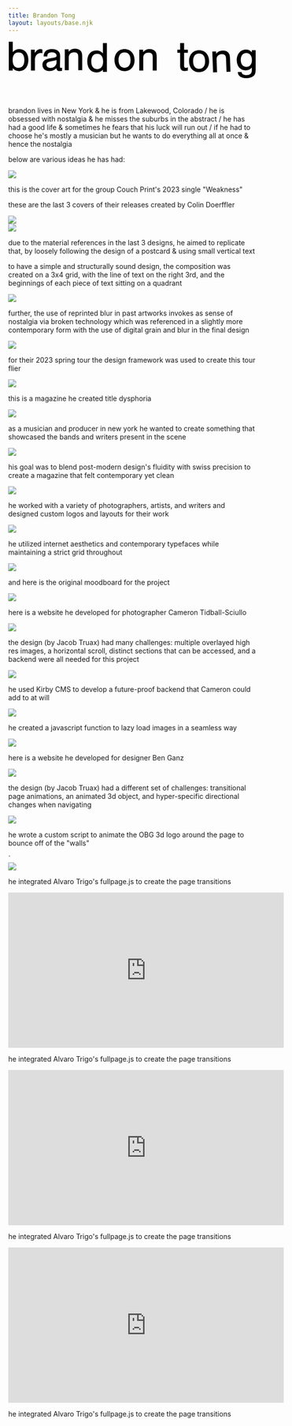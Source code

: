 ```yaml
---
title: Brandon Tong
layout: layouts/base.njk
---
```


<header class="hero">
    <div class="hero-div">
        <svg id="Layer_1" data-name="Layer 1" xmlns="http://www.w3.org/2000/svg" viewBox="0 0 240.47 36.34">
        <path class="cls-1" d="m.51.5h3.85v10c1.92-1.97,3.89-2.85,6.44-2.85,5.23,0,8.7,4.18,8.7,10.54s-3.43,10.75-8.83,10.75c-2.59,0-4.39-.79-6.32-2.8v2.26H.51V.5Zm3.72,17.7c0,4.85,2.01,7.53,5.69,7.53s5.69-2.68,5.69-7.45-2.05-7.41-5.69-7.41-5.69,2.68-5.69,7.32Z"/>
        <path class="cls-1" d="m25.7,8.2v3.18c.79-1.17,1.13-1.63,1.67-2.13.92-.96,2.38-1.59,3.6-1.59.75,0,1.46.17,2.13.5v3.47c-.79-.17-1.21-.21-1.76-.21-3.1,0-5.48,2.76-5.48,6.36v10.63h-3.85V8.2h3.68Z"/>
        <path class="cls-1" d="m34.26,14.73c.22-2.38.7-3.79,1.73-4.9,1.33-1.44,3.77-2.23,6.61-2.17,5.02.1,7.82,2.54,7.73,6.72l-.19,9.5c-.03,1.59.17,1.93,1.05,1.95.33,0,.54-.03,1.01-.19l-.06,2.97c-.92.19-1.72.26-2.52.24-1.84-.04-2.66-.85-2.96-2.78-2.09,2.01-4.33,2.88-7.05,2.83-3.93-.08-6.56-2.56-6.49-6.11.07-3.26,2.11-5.23,6.23-5.99l4.49-.79c2.43-.41,2.94-.78,2.97-2.03.04-1.97-1.65-3.21-4.37-3.27-1.97-.04-3.53.56-4.09,1.63-.3.54-.4,1-.51,2.46l-3.6-.07Zm12.57,3.39c-.72.28-1.39.47-2.4.71l-3.95.84c-2.35.5-3.42,1.44-3.45,3.03-.04,1.84,1.44,3.13,3.7,3.17,3.26.07,5.99-2.27,6.05-5.15l.05-2.59Z"/>
        <path class="cls-1" d="m58.51,7.87v2.3c2.01-2.13,3.64-2.85,6.4-2.85,2.38,0,4.35.79,5.48,2.22.96,1.26,1.34,2.68,1.34,5.02v13.51h-3.85v-13.22c0-2.76-1.26-4.1-3.89-4.1-3.31,0-5.31,1.92-5.31,5.06v12.26h-3.85V7.87h3.68Z"/>
        <path class="cls-1" d="m95.66,29.71h-3.85v-2.18c-1.92,1.92-3.85,2.72-6.4,2.72-5.4,0-8.79-4.18-8.79-10.75s3.43-10.54,8.79-10.54c2.59,0,4.52.84,6.4,2.72V1.8h3.85v27.91Zm-15.15-10.12c0,4.77,2.09,7.45,5.73,7.45s5.77-2.68,5.77-7.32-2.05-7.53-5.77-7.53-5.73,2.68-5.73,7.41Z"/>
        <path class="cls-1" d="m122.51,18.45c0,6.19-3.97,10.5-9.75,10.5s-9.71-4.31-9.71-10.67,3.93-10.63,9.71-10.63,9.75,4.27,9.75,10.79Zm-15.56-.17c0,4.73,2.13,7.45,5.86,7.45s5.82-2.72,5.82-7.32c0-4.85-2.09-7.53-5.86-7.53s-5.82,2.72-5.82,7.41Z"/>
        <path class="cls-1" d="m130.75,8.2v2.3c2.01-2.13,3.64-2.85,6.4-2.85,2.38,0,4.35.79,5.48,2.22.96,1.26,1.34,2.68,1.34,5.02v13.51h-3.85v-13.22c0-2.76-1.26-4.1-3.89-4.1-3.31,0-5.31,1.92-5.31,5.06v12.26h-3.85V8.2h3.68Z"/>
        <path class="cls-1" d="m174.2,11.26h-3.64v12.68c0,1.17.54,1.84,1.51,1.84.54,0,1.09-.13,2.13-.54v3.14c-1.67.38-2.3.46-3.22.46-2.89,0-4.27-1.55-4.27-4.9v-12.68h-2.72v-3.05h2.72V1.8h3.85v6.4h3.64v3.05Z"/>
        <path class="cls-1" d="m194.83,19.45c0,6.19-3.98,10.5-9.75,10.5s-9.71-4.31-9.71-10.67,3.93-10.63,9.71-10.63,9.75,4.27,9.75,10.79Zm-15.56-.17c0,4.73,2.13,7.45,5.86,7.45s5.81-2.72,5.81-7.32c0-4.85-2.09-7.53-5.86-7.53s-5.81,2.72-5.81,7.41Z"/>
        <path class="cls-1" d="m201.57,9.84l.09,2.3c1.92-2.21,3.53-2.98,6.29-3.09,2.38-.09,4.38.62,5.56,2,1.01,1.22,1.44,2.62,1.53,4.97l.53,13.5-3.84.15-.52-13.21c-.11-2.76-1.41-4.05-4.05-3.95-3.3.13-5.23,2.13-5.11,5.27l.48,12.25-3.85.15-.79-20.19,3.68-.14Z"/>
        <path class="cls-1" d="m239.96,8.68v19.41c0,2.68-.63,4.44-2.05,5.61-1.59,1.38-4.06,2.13-7.07,2.13s-5.31-.79-6.74-2.3c-.88-.92-1.3-1.92-1.46-3.72h3.68c.21,1.97,1.76,2.97,4.64,2.97,3.64,0,5.31-1.55,5.31-4.9v-2.3c-1.63,1.76-3.64,2.64-5.98,2.64-5.1,0-8.66-4.06-8.66-9.87s3.6-10.21,8.74-10.21c2.64,0,4.31.79,5.98,2.76l-.08-2.22h3.68Zm-14.44,9.5c0,4.14,2.05,6.69,5.44,6.69s5.4-2.55,5.4-6.61-2.01-6.78-5.44-6.78-5.4,2.55-5.4,6.69Z"/>
        </svg>
    </div>
</header> 

<section>
    <div class="about">
        <p>
            brandon lives in New York & he is from Lakewood, Colorado / he is obsessed with nostalgia & he misses the suburbs in the abstract / he has had a good life & sometimes he fears that his luck will run out / if he had to choose he's mostly a musician but he wants to do everything all at once & hence the nostalgia
        </p>
    </div>
    <div class="about-2">
        <p>
            below are various ideas he has had:
        </p>
    </div>
</section>

<section class="selected-work" id="weakness">
    <div class="segment">
        <div class="brick weakness-cover">
            <img src="assets/images/WEAKNESS-ART-03.jpg" class="module">
            <p class="weakness-blurb text">this is the cover art for the group Couch Print's 2023 single "Weakness"
            </p>
        </div>  
    </div>
    <div class="ep-blurb">
        <p>
            these are the last 3 covers of their releases created by Colin Doerffler
        </p>
    </div>
    <div class="segment">
        <div class="brick ep-art-1">
            <img src="assets/images/Artwork_CP-HORSEPOWER.jpg" class="module">
        </div>   
    </div>
    <div class="segment">
        <div class="brick ep-art-2">
            <img src="assets/images/impressions-art.jpg" class="module">
            <p class="impressions-blurb text">due to the material references in the last 3 designs, he aimed to replicate that, by loosely following the design of a postcard & using small vertical text
            </p>
        </div>
    </div>
    <div class="ep-blurb-2">
        <p>
             to have a simple and structurally sound design, the composition was created on a 3x4 grid, with the line of text on the right 3rd, and the beginnings of each
                piece of text sitting on a quadrant 
        </p>
    </div>
    <div class="segment">
        <div class="ep-art-3 brick">
            <img src="assets/images/Artwork_CP-WATERFALL-EP.jpg" class="module">
            <p class="waterfall-blurb text">
                further, the use of reprinted blur in past artworks invokes as sense of nostalgia via broken technology which
                was referenced in a slightly more contemporary form with the use of digital grain and blur in the final design
            </p>
        </div>
    </div>  
    <div class="sxsw-cover brick">
        <img src="assets/images/SXSW-2023.jpg" class="module">
        <p class="sxsw-blurb text">for their 2023 spring tour the design framework was used to create this tour flier
        </p>
    </div>
</section>

<section class="selected-work" id="dysphoria-magazine">
    <div class="segment">
        <div class="brick dysphoria-cover">
            <img src="assets/images/dysphoria-cover.jpg" class="module ">
            <p class="dysphoria-blurb text">this is a magazine he created title dysphoria
            </p>
        </div>
    </div>
    <div class="segment">
        <div class="brick dysphoria-2">
            <img src="assets/images/dysphoria-2.jpg" class="module ">
            <p class="dysphoria-2-blurb text">as a musician and producer in new york he wanted to create something that showcased the bands and writers present in the scene
            </p>
        </div>
    </div>
    <div class="segment">
        <div class="brick dysphoria-3">
            <img src="assets/images/dysphoria-3.jpg" class="module ">
            <p class="dysphoria-3-blurb text">his goal was to blend post-modern design's fluidity with swiss precision to create a magazine that felt contemporary yet clean
            </p>
        </div>
    </div>
    <div class="segment">
        <div class="brick dysphoria-6">
            <img src="assets/images/dysphoria-6.jpg" class="module ">
            <p class="dysphoria-6-blurb text">he worked with a variety of photographers, artists, and writers and designed custom logos and layouts for their work
            </p>
        </div>
    </div>
    <div class="segment">
        <div class="brick dysphoria-9">
            <img src="assets/images/dysphoria-9.jpg" class="module ">
            <p class="dysphoria-9-blurb text">he utilized internet aesthetics and contemporary typefaces while maintaining a strict grid throughout
        </div>
    </div>
    <div class="segment">
        <div class="brick dysphoria-moodboard">
            <img src="assets/images/dysphoria-moodboard.jpg" class="module">
            <p class="dysphoria-moodboard-blurb text">and here is the original moodboard for the project
            </p>
        </div>
    </div>
</section>

<section id="cts">
    <div class="segment">
        <div class="brick cts-splash">
            <img src="assets/images/cts-splash.png" class="module">
            <p class="cts-splash-blurb text">here is a website he developed for photographer Cameron Tidball-Sciullo
            </p>
        </div>
    </div>
    <div class="segment">
        <div class="brick cts-dropdown">
            <img src="assets/images/cts-dropdown.png" class="module">
            <p class="cts-dropdown-blurb text">the design (by Jacob Truax) had many challenges: multiple overlayed high res images, a horizontal scroll, distinct sections that can be accessed, and a backend were all needed for this project
            </p>
        </div>
    </div>
    <div class="segment">
        <div class="brick cts-action-1">
            <img src="assets/images/cts-action-1.png" class="module">
            <p class="cts-action-1-blurb text">he used Kirby CMS to develop a future-proof backend that Cameron could add to at will
            </p>
        </div>
    </div>
    <div class="segment">
        <div class="brick cts-action-2">
            <img src="assets/images/cts-action-2.png" class="module">
            <p class="cts-action-2-blurb text">he created a javascript function to lazy load images in a seamless way
            </p>
        </div>
    </div>
</section>

<section id="obg">
    <div class="segment">
        <div class="brick obg-splash">
            <img src="assets/images/obg-splash.png" class="module">
            <p class="obg-splash-blurb text">here is a website he developed for designer Ben Ganz
            </p>
        </div>
    </div>
    <div class="segment">
        <div class="brick obg-main">
            <img src="assets/images/obg-main.png" class="module">
            <p class="obg-main-blurb text">the design (by Jacob Truax) had a different set of challenges: transitional page animations, an animated 3d object, and hyper-specific directional changes when navigating
            </p>
        </div>
    </div>
    <div class="segment">
        <div class="brick obg-action-1">
            <img src="assets/images/obg-action-1.png" class="module">
            <p class="obg-action-1-blurb text">he wrote a custom script to animate the OBG 3d logo around the page to bounce off of the "walls"
            </p>
        </div>
    </div>  
`  <div class="segment">
        <div class="brick obg-action-2">
            <img src="assets/images/obg-action-2.png" class="module">
            <p class="obg-action-2-blurb text">he integrated Alvaro Trigo's fullpage.js to create the page transitions
            </p>
        </div>
    </div>

</section>

<section id="couch-prints">
    <div class="segment">
        <div class="brick tell-u">
            <iframe width="560" height="315" src="https://www.youtube.com/embed/nfs-N_DySFw" title="YouTube video player" frameborder="0" allow="accelerometer; autoplay; clipboard-write; encrypted-media; gyroscope; picture-in-picture; web-share" allowfullscreen></iframe>
            <p class="tell-u-blurb text">he integrated Alvaro Trigo's fullpage.js to create the page transitions
            </p>
        </div>
    </div>
    <div class="segment">
        <div class="brick sxsw-recap">
            <iframe width="560" height="315" src="https://www.youtube.com/embed/hRVFD8D1XU8" title="YouTube video player" frameborder="0" allow="accelerometer; autoplay; clipboard-write; encrypted-media; gyroscope; picture-in-picture; web-share" allowfullscreen></iframe>
            <p class="sxsw-recap text">he integrated Alvaro Trigo's fullpage.js to create the page transitions
            </p>
        </div>
    </div>
    <div class="segment">
        <div class="brick impressions">
            <iframe width="560" height="315" src="https://www.youtube.com/embed/7FTovNJdQSs" title="YouTube video player" frameborder="0" allow="accelerometer; autoplay; clipboard-write; encrypted-media; gyroscope; picture-in-picture; web-share" allowfullscreen></iframe>
            <p class="impressions-blurb text">he integrated Alvaro Trigo's fullpage.js to create the page transitions
            </p>
        </div>
    </div>

</section>
